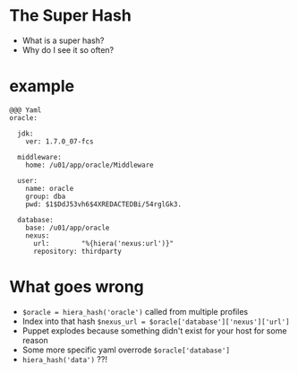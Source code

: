 <!SLIDE bullets incremental>
# The Super Hash

* What is a super hash?
* Why do I see it so often?

<!SLIDE >
# example
    @@@ Yaml
    oracle:

      jdk:
        ver: 1.7.0_07-fcs

      middleware:
        home: /u01/app/oracle/Middleware

      user:
        name: oracle
        group: dba
        pwd: $1$DdJ53vh6$4XREDACTEDBi/54rglGk3.

      database:
        base: /u01/app/oracle
        nexus:
          url:        "%{hiera('nexus:url')}"
          repository: thirdparty
<!SLIDE bullets incremental>
# What goes wrong

* `$oracle = hiera_hash('oracle')` called from multiple profiles
* Index into that hash `$nexus_url = $oracle['database']['nexus']['url']`
* Puppet explodes because something didn't exist for your host for some reason
* Some more specific yaml overrode `$oracle['database']`
* `hiera_hash('data')` ??!
